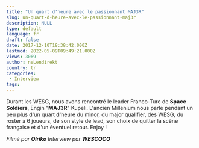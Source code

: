 ```yaml
---
title: "Un quart d'heure avec le passionnant MAJ3R"
slug: un-quart-d-heure-avec-le-passionnant-maj3r
description: NULL
type: default
language: fr
draft: false
date: 2017-12-10T18:38:42.000Z
lastmod: 2022-05-09T09:49:21.000Z
views: 3069
author: neLendirekt
country: tr
categories:
 - Interview
tags:
---
```

Durant les WESG, nous avons rencontré le leader Franco-Turc de **Space Soldiers**, Engin "**MAJ3R**" Kupeli. L'ancien Millenium nous parle pendant un peu plus d'un quart d'heure du minor, du major qualifier, des WESG, du roster à 6 joueurs, de son style de lead, son choix de quitter la scène française et d'un éventuel retour. Enjoy !

_Filmé par **Olriko**_ 
_Interview par **WESCOCO**_
